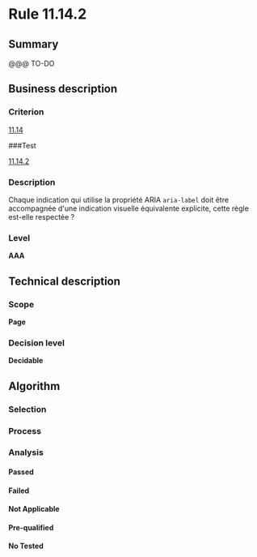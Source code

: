# Rule 11.14.2

## Summary

@@@ TO-DO

## Business description

### Criterion

[11.14](http://references.modernisation.gouv.fr/referentiel-technique-0#crit-11-14)

###Test

[11.14.2](http://references.modernisation.gouv.fr/referentiel-technique-0#test-11-14-2)

### Description

Chaque indication qui utilise la propri&eacute;t&eacute; ARIA `aria-label` doit &ecirc;tre accompagn&eacute;e d'une indication visuelle &eacute;quivalente explicite, cette r&egrave;gle est-elle respect&eacute;e ?

### Level

**AAA**

## Technical description

### Scope

**Page**

### Decision level

**Decidable**

## Algorithm

### Selection

### Process

### Analysis

#### Passed

#### Failed

#### Not Applicable

#### Pre-qualified

#### No Tested 






